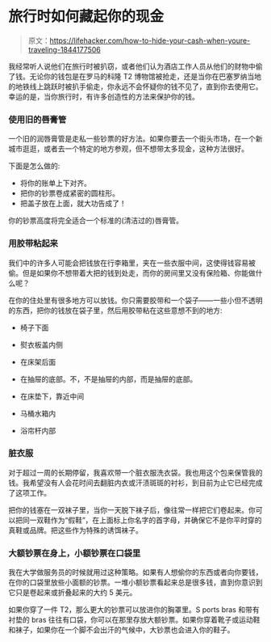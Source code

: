 # 旅行时如何藏起你的现金

> 原文：<https://lifehacker.com/how-to-hide-your-cash-when-youre-traveling-1844177506>

我经常听人说他们在旅行时被扒窃，或者他们认为酒店工作人员从他们的财物中偷了钱。无论你的钱包是在罗马的科隆 T2 博物馆被抢走，还是当你在巴塞罗纳当地的地铁线上跳跃时被扒手偷走，你永远不会怀疑你的钱不见了，直到你去使用它。幸运的是，当你旅行时，有许多创造性的方法来保护你的钱。



### 使用旧的唇膏管

一个旧的润唇膏管是走私一些钞票的好方法。如果你要去一个街头市场，在一个新城市逛逛，或者去一个特定的地方参观，但不想带太多现金，这种方法很好。

下面是怎么做的:

*   将你的账单上下对齐。
*   把你的钞票卷成紧密的圆柱形。
*   把盖子放在上面，就大功告成了！

你的钞票高度将完全适合一个标准的(清洁过的)唇膏管。

### 用胶带粘起来

我们中的许多人可能会把钱放在行李箱里，夹在一些衣服中间，这使得钱容易被偷。但是如果你不想带着大把的钱到处走，而你的房间里又没有保险箱、你能做什么呢？

在你的住处里有很多地方可以放钱。你只需要胶带和一个袋子——一些小但不透明的东西，把你的钱放在袋子里，然后用胶带粘在这些意想不到的地方:

*   椅子下面
*   熨衣板盖内侧

*   在床架后面
*   在抽屉的底部。不，不是抽屉的内部，而是抽屉的底部。
*   在床垫下，靠近中间
*   马桶水箱内
*   浴帘杆内部

### 脏衣服

对于超过一周的长期停留，我喜欢带一个脏衣服洗衣袋。我也用这个包来保管我的钱。我希望没有人会花时间去翻脏内衣或汗渍斑斑的衬衫，到目前为止它已经完成了这项工作。

把你的钱塞在一双袜子里，当你一天脱下袜子后，像往常一样把它们卷起来。你可以把同一双鞋作为“假鞋”，在上面标上你名字的首字母，并确保它不是你平时穿的真鞋或品牌。把这些作为特殊的诱饵袜子。

### 大额钞票在身上，小额钞票在口袋里

我在大学做服务员的时候就用过这种策略。如果有人想偷你的东西或者向你要钱，在你的口袋里放些小面额的钞票。一堆小额钞票看起来总是很多钱，直到你意识到它只是卷起来或折叠起来的大约 5 美元。

如果你穿了一件 T2，那么更大的钞票可以放进你的胸罩里。S ports bras 和带有衬垫的 bras 往往有口袋，你可以在那里存放大额钞票。如果你穿着靴子或运动鞋和袜子，如果你在一个脚不会出汗的气候中，大钞票也会进入你的鞋子。